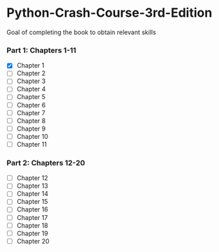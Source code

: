 # Python-Crash-Course-3rd-Edition

Goal of completing the book to obtain relevant skills

### Part 1: Chapters 1-11

- [x] Chapter 1
- [ ] Chapter 2
- [ ] Chapter 3
- [ ] Chapter 4
- [ ] Chapter 5
- [ ] Chapter 6
- [ ] Chapter 7
- [ ] Chapter 8
- [ ] Chapter 9
- [ ] Chapter 10
- [ ] Chapter 11

### Part 2: Chapters 12-20

- [ ] Chapter 12
- [ ] Chapter 13
- [ ] Chapter 14
- [ ] Chapter 15
- [ ] Chapter 16
- [ ] Chapter 17
- [ ] Chapter 18
- [ ] Chapter 19
- [ ] Chapter 20
